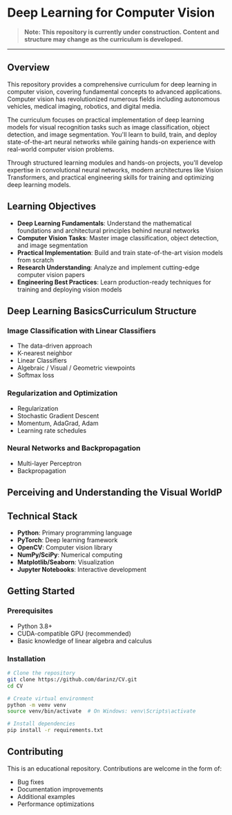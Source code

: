# Deep Learning for Computer Vision

> **Note: This repository is currently under construction. Content and structure may change as the curriculum is developed.**

---

## Overview

This repository provides a comprehensive curriculum for deep learning in computer vision, covering fundamental concepts to advanced applications. Computer vision has revolutionized numerous fields including autonomous vehicles, medical imaging, robotics, and digital media.

The curriculum focuses on practical implementation of deep learning models for visual recognition tasks such as image classification, object detection, and image segmentation. You'll learn to build, train, and deploy state-of-the-art neural networks while gaining hands-on experience with real-world computer vision problems.

Through structured learning modules and hands-on projects, you'll develop expertise in convolutional neural networks, modern architectures like Vision Transformers, and practical engineering skills for training and optimizing deep learning models.

## Learning Objectives

- **Deep Learning Fundamentals**: Understand the mathematical foundations and architectural principles behind neural networks
- **Computer Vision Tasks**: Master image classification, object detection, and image segmentation
- **Practical Implementation**: Build and train state-of-the-art vision models from scratch
- **Research Understanding**: Analyze and implement cutting-edge computer vision papers
- **Engineering Best Practices**: Learn production-ready techniques for training and deploying vision models

## Deep Learning BasicsCurriculum Structure

### Image Classification with Linear Classifiers
- The data-driven approach
- K-nearest neighbor
- Linear Classifiers
- Algebraic / Visual / Geometric viewpoints
- Softmax loss

### Regularization and Optimization
- Regularization
- Stochastic Gradient Descent
- Momentum, AdaGrad, Adam
- Learning rate schedules

### Neural Networks and Backpropagation
- Multi-layer Perceptron
- Backpropagation

## Perceiving and Understanding the Visual WorldP

### 

## Technical Stack

- **Python**: Primary programming language
- **PyTorch**: Deep learning framework
- **OpenCV**: Computer vision library
- **NumPy/SciPy**: Numerical computing
- **Matplotlib/Seaborn**: Visualization
- **Jupyter Notebooks**: Interactive development

## Getting Started

### Prerequisites
- Python 3.8+
- CUDA-compatible GPU (recommended)
- Basic knowledge of linear algebra and calculus

### Installation
```bash
# Clone the repository
git clone https://github.com/darinz/CV.git
cd CV

# Create virtual environment
python -m venv venv
source venv/bin/activate  # On Windows: venv\Scripts\activate

# Install dependencies
pip install -r requirements.txt
```

## Contributing

This is an educational repository. Contributions are welcome in the form of:
- Bug fixes
- Documentation improvements
- Additional examples
- Performance optimizations